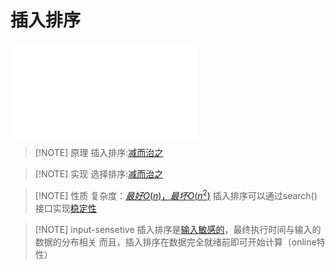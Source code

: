 # 插入排序

![03.List, 页面 33](files/slides/Tsinghua-DSA-2024Fall-chapter/03.List.pdf#page=44)

> [!NOTE] 原理
> 插入排序:[减而治之](files/slides/Tsinghua-DSA-2024Fall-chapter/03.List.pdf#page=44)

> [!NOTE] 实现
> 选择排序:[减而治之](files/slides/Tsinghua-DSA-2024Fall-chapter/03.List.pdf#page=44)


> [!NOTE] 性质
> 复杂度：[$最好O(n)，最坏O(n^2)$](files/slides/Tsinghua-DSA-2024Fall-chapter/03.List.pdf#page=47)
> 插入排序可以通过search()接口实现[稳定性](files/slides/Tsinghua-DSA-2024Fall-chapter/03.List.pdf#page=46)

> [!NOTE] input-sensetive
> 插入排序是[输入敏感的](files/slides/Tsinghua-DSA-2024Fall-chapter/03.List.pdf#page=47)，最终执行时间与输入的数据的分布相关
> 而且，插入排序在数据完全就绪前即可开始计算（online特性）